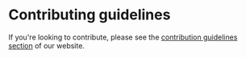 # Contributing guidelines

If you're looking to contribute, please see the [contribution guidelines section](https://design.entur.org/kom-i-gang/for-utviklere/bidra) of our website.
